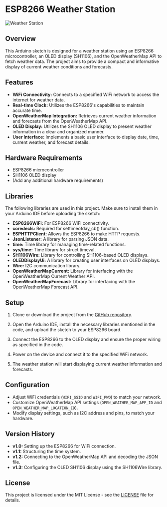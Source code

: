 # ESP8266 Weather Station

![Weather Station](https://example.com/image.png)

## Overview

This Arduino sketch is designed for a weather station using an ESP8266 microcontroller, an OLED display (SH1106), and the OpenWeatherMap API to fetch weather data. The project aims to provide a compact and informative display of current weather conditions and forecasts.

## Features

- **WiFi Connectivity:** Connects to a specified WiFi network to access the internet for weather data.
- **Real-time Clock:** Utilizes the ESP8266's capabilities to maintain accurate time.
- **OpenWeatherMap Integration:** Retrieves current weather information and forecasts from the OpenWeatherMap API.
- **OLED Display:** Utilizes the SH1106 OLED display to present weather information in a clear and organized manner.
- **User Interface:** Implements a basic user interface to display date, time, current weather, and forecast details.

## Hardware Requirements

- ESP8266 microcontroller
- SH1106 OLED display
- (Add any additional hardware requirements)

## Libraries

The following libraries are used in this project. Make sure to install them in your Arduino IDE before uploading the sketch:

- **ESP8266WiFi:** For ESP8266 WiFi connectivity.
- **coredecls:** Required for settimeofday_cb() function.
- **ESPHTTPClient:** Allows the ESP8266 to make HTTP requests.
- **JsonListener:** A library for parsing JSON data.
- **time:** Time library for managing time-related functions.
- **sys/time:** Time library for struct timeval.
- **SH1106Wire:** Library for controlling SH1106-based OLED displays.
- **OLEDDisplayUi:** A library for creating user interfaces on OLED displays.
- **Wire:** I2C communication library.
- **OpenWeatherMapCurrent:** Library for interfacing with the OpenWeatherMap Current Weather API.
- **OpenWeatherMapForecast:** Library for interfacing with the OpenWeatherMap Forecast API.

## Setup

1. Clone or download the project from the [GitHub repository](https://github.com/FrancaPh/esp8266-weather-station).

2. Open the Arduino IDE, install the necessary libraries mentioned in the code, and upload the sketch to your ESP8266 board.

3. Connect the ESP8266 to the OLED display and ensure the proper wiring as specified in the code.

4. Power on the device and connect it to the specified WiFi network.

5. The weather station will start displaying current weather information and forecasts.

## Configuration

- Adjust WiFi credentials (`WIFI_SSID` and `WIFI_PWD`) to match your network.
- Customize OpenWeatherMap API settings (`OPEN_WEATHER_MAP_APP_ID` and `OPEN_WEATHER_MAP_LOCATION_ID`).
- Modify display settings, such as I2C address and pins, to match your hardware.

## Version History

- **v1.0:** Setting up the ESP8266 for WiFi connection.
- **v1.1:** Structuring the time system.
- **v1.2:** Connecting to the OpenWeatherMap API and decoding the JSON file.
- **v1.3:** Configuring the OLED SH1106 display using the SH1106Wire library.

## License

This project is licensed under the MIT License - see the [LICENSE](LICENSE) file for details.
